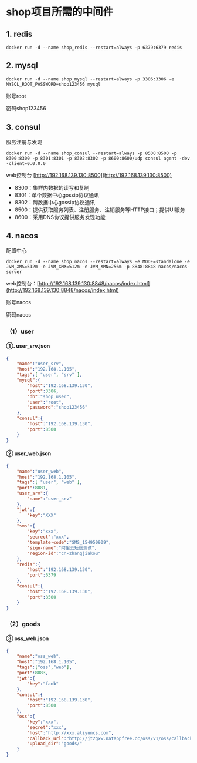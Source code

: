 # shop项目所需的中间件

## 1. redis

```shell
docker run -d --name shop_redis --restart=always -p 6379:6379 redis
```

## 2. mysql

```shell
docker run -d --name shop_mysql --restart=always -p 3306:3306 -e MYSQL_ROOT_PASSWORD=shop123456 mysql
```

账号root

密码shop123456

## 3. consul

服务注册与发现

```shell
docker run -d --name shop_consul --restart=always -p 8500:8500 -p 8300:8300 -p 8301:8301 -p 8302:8302 -p 8600:8600/udp consul agent -dev -client=0.0.0.0
```

web控制台 [http://192.168.139.130:8500](http://192.168.139.130:8500)

- 8300：集群内数据的读写和复制
- 8301：单个数据中心gossip协议通讯
- 8302：跨数据中心gossip协议通讯
- 8500：提供获取服务列表、注册服务、注销服务等HTTP接口；提供UI服务
- 8600：采用DNS协议提供服务发现功能

## 4. nacos

配置中心

```shell
docker run -d --name shop_nacos --restart=always -e MODE=standalone -e JVM_XMS=512m -e JVM_XMX=512m -e JVM_XMN=256m -p 8848:8848 nacos/nacos-server
```

web控制台：[http://192.168.139.130:8848/nacos/index.html](http://192.168.139.130:8848/nacos/index.html)

账号nacos

密码nacos

### （1）user

#### ①. user_srv.json

```json
{
    "name":"user_srv",
    "host":"192.168.1.105",
    "tags":[ "user", "srv" ],
    "mysql":{
        "host":"192.168.139.130",
        "port":3306,
        "db":"shop_user",
        "user":"root",
        "password":"shop123456"
    },
    "consul":{
        "host":"192.168.139.130",
        "port":8500
    }
}
```

#### ② user_web.json

```json
{
    "name":"user_web",
    "host":"192.168.1.105",
    "tags":[ "user", "web" ],
    "port":8081,
    "user_srv":{
        "name":"user_srv"
    },
    "jwt":{
        "key":"XXX"
    },
    "sms":{
        "key":"xxx",
        "secrect":"xxx",
        "template-code":"SMS_154950909",
        "sign-name":"阿里云短信测试",
        "region-id":"cn-zhangjiakou"
    },
    "redis":{
        "host":"192.168.139.130",
        "port":6379
    },
    "consul":{
        "host":"192.168.139.130",
        "port":8500
    }
}
```

### （2）goods

#### ③ oss_web.json

```json
{
    "name":"oss_web",
    "host":"192.168.1.105",
    "tags":["oss","web"],
    "port":8083,
    "jwt":{
        "key":"fanb"
    },
    "consul":{
        "host":"192.168.139.130",
        "port":8500
    },
    "oss":{
        "key":"xxx",
        "secret":"xxx",
        "host":"http://xxx.aliyuncs.com",
        "callback_url":"http://jt2gxw.natappfree.cc/oss/v1/oss/callback", // 内网穿透地址
        "upload_dir":"goods/"
    }
}
```

